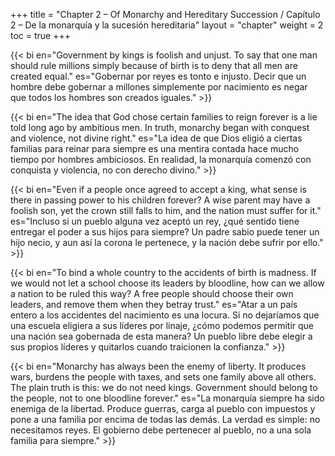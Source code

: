 +++
title = "Chapter 2 – Of Monarchy and Hereditary Succession / Capítulo 2 – De la monarquía y la sucesión hereditaria"
layout = "chapter"
weight = 2
toc = true
+++

{{< bi en="Government by kings is foolish and unjust. To say that one man should rule millions simply because of birth is to deny that all men are created equal." es="Gobernar por reyes es tonto e injusto. Decir que un hombre debe gobernar a millones simplemente por nacimiento es negar que todos los hombres son creados iguales." >}}

{{< bi en="The idea that God chose certain families to reign forever is a lie told long ago by ambitious men. In truth, monarchy began with conquest and violence, not divine right." es="La idea de que Dios eligió a ciertas familias para reinar para siempre es una mentira contada hace mucho tiempo por hombres ambiciosos. En realidad, la monarquía comenzó con conquista y violencia, no con derecho divino." >}}

{{< bi en="Even if a people once agreed to accept a king, what sense is there in passing power to his children forever? A wise parent may have a foolish son, yet the crown still falls to him, and the nation must suffer for it." es="Incluso si un pueblo alguna vez aceptó un rey, ¿qué sentido tiene entregar el poder a sus hijos para siempre? Un padre sabio puede tener un hijo necio, y aun así la corona le pertenece, y la nación debe sufrir por ello." >}}

{{< bi en="To bind a whole country to the accidents of birth is madness. If we would not let a school choose its leaders by bloodline, how can we allow a nation to be ruled this way? A free people should choose their own leaders, and remove them when they betray trust." es="Atar a un país entero a los accidentes del nacimiento es una locura. Si no dejaríamos que una escuela eligiera a sus líderes por linaje, ¿cómo podemos permitir que una nación sea gobernada de esta manera? Un pueblo libre debe elegir a sus propios líderes y quitarlos cuando traicionen la confianza." >}}

{{< bi en="Monarchy has always been the enemy of liberty. It produces wars, burdens the people with taxes, and sets one family above all others. The plain truth is this: we do not need kings. Government should belong to the people, not to one bloodline forever." es="La monarquía siempre ha sido enemiga de la libertad. Produce guerras, carga al pueblo con impuestos y pone a una familia por encima de todas las demás. La verdad es simple: no necesitamos reyes. El gobierno debe pertenecer al pueblo, no a una sola familia para siempre." >}}

